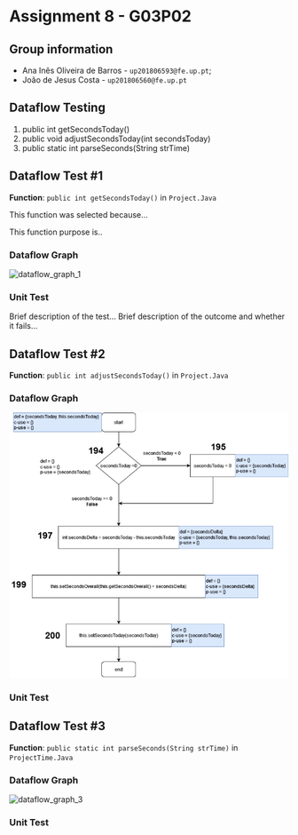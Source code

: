 # Assignment 8 - G03P02

## Group information

- Ana Inês Oliveira de Barros - `up201806593@fe.up.pt`;
- João de Jesus Costa - `up201806560@fe.up.pt`

## Dataflow Testing

1. public int getSecondsToday()
2. public void adjustSecondsToday(int secondsToday)
3. public static int parseSeconds(String strTime)

## Dataflow Test #1

**Function**: `public int getSecondsToday()` in `Project.Java`

This function was selected because...

This function purpose is..

### Dataflow Graph

![dataflow_graph_1](dataflow_graphs/dataflow_graphs_1.png)

### Unit Test

Brief description of the test...
Brief description of the outcome and whether it fails...

## Dataflow Test #2

**Function**: `public int adjustSecondsToday()` in `Project.Java`

### Dataflow Graph

![dataflow_graph_2](dataflow_graphs/dataflow_graphs_2.png)

### Unit Test

## Dataflow Test #3

**Function**: `public static int parseSeconds(String strTime)` in `ProjectTime.Java`

### Dataflow Graph

![dataflow_graph_3](dataflow_graphs/dataflow_graphs_3.png)

### Unit Test